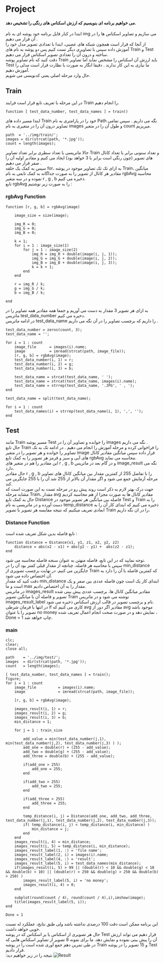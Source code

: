 # Project
#### می خواهیم برنامه ای بنویسیم که ارزش اسکناس های رنگی را تشخیص دهد.
ابتدا در کنار فایل برنامه خود پوشه ای به نام img می سازیم و تصاویر اسکناس ها را در آن قرار می دهیم .
<br/>
از آنجا که قرار است همچون شبکه های عصبی، ابتدا با تعدادی تصویر مدل خود را آموزش داده سپس با تصاویری دیگر تست کنیم پس
دو پوشه به نام های Train و Test ساخته و درون آن را تعدادی تصویر اسکناس قرار می دهیم.
<br/>
دقت کنید که نام تصاویر پوشه Train باید ارزش آن اسکناس را مشخص نماید اما تصاویر Test ما نیازی به این کار ندارند . دقیقا انگار به صورت با نظارت 
قرار است مدلی را آموزش دهیم.
<br/>
حال وارد مرحله اصلی یعنی کدنویسی می شویم.
<br/>
## Train
در این مرحله با تعریف تابع قرار است فرایند Train را انجام دهیم.
```
function [ test_data_number, test_data_names ] = train()
```
ابتدا مسیر داده های Train خود را در پارامتری به نام Path نگه می داریم . سپس تمامی تصاویر درون آن را در متغیری به نام images و طول
آن را در متغیر count میریزیم.
```
path  = '../img/train/';
images = dir(strcat(path, '*.jpg'));
count = length(images);
```
حالا ماتریسی با تعداد سطری برابر تعداد تصاویر Train و تعداد ستونی برابر با تعداد کانال های تصویر (چون رنگی است برابر با 3 خواهد بود) ایجاد می کنیم
و مقادیر اولیه آن را صفر قرار می دهیم .
<br/>
سپس به کمک یک حلقه for، به ازای تک تک تصاویر موجود در پوشه Train، میانگین مقادیر هر کانال از تصویر را به صورت جداگانه به کمک تابعی به نام rgbAvg محاسبه نموده 
و در سه متغیر r , g , b ذخیره می کنیم.
 <br/>
تابع rgbAvg را به صورت زیر نوشتیم :
### rgbAvg Function
```
function [r, g, b] = rgbAvg(image)

    image_size = size(image);

    img_R = 0;
    img_G = 0;
    img_B = 0;

    k = 1;
    for i = 1 : image_size(1)
        for j = 1 : image_size(2)
            img_R = img_R + double(image(i, j, 1));
            img_G = img_G + double(image(i, j, 2));
            img_B = img_B + double(image(i, j, 3));
            k = k + 1;
        end
    end

    r = img_R / k;
    g = img_G / k;
    b = img_B / k;

end
```
به ازای هر تصویر 3 مقدار به دست می آوریم و جمعا همه مقادیر همه تصاویر را در ماتریس test_data_number دخیره می کنیم.
<br/>
در ادامه ماتریس test_data_name را داریم که برچسب تصاویر را در آن نگه می داریم .
```
test_data_number = zeros(count, 3);
test_data_name = '';

for i = 1 : count
	image_file      = images(i).name;
	image           = imread(strcat(path, image_file));
	[r, g, b] = rgbAvg(image);
	test_data_number(i, 1) = r;
	test_data_number(i, 2) = g;
	test_data_number(i, 3) = b;
        
	test_data_name = strcat(test_data_name, ' ');
	test_data_name = strcat(test_data_name, images(i).name);
	test_data_name = strrep(test_data_name, '.JPG', ' , ');
end
    
test_data_name = split(test_data_name);

for i = 1 : count 
	test_data_names(i) = strrep(test_data_name(i, 1), ',', '');
end
```

## Test
مانند Train مسیر پوشه Test را خوانده و تصاویر آن را در images نگه می داریم .
<br/>
حال تابع Train را فراخوانی کرده و مرحله آموزش را انجام می دهیم .
در ادامه تک به تک تصاویر را خوانده و هر تصویر را در متغیر image قرار داده سپس میانگین مقادیر کانال های آبی و سبز و قرمز
هر تصویر را به کمک تابع rgbAvg محاسبه می نماید.
<br/>
این مقادیر را هم در متغیر های r , g , b و در گام بعد در ماتریس image_result نگه می دارد.
<br/>
حال مقادیر r , g , b را با تفاضل 255 از کمترین مقدار بین میانگین کانال های تصاویر مرحله آزمایش جمع می شود و اگر مقدار آن بالاتر از 255
شد آن را با 255 جایگرین می کند.
<br/>
جهت درک بهتر لازم به ذکر است روند پیش رو در مرحله تست به این صورت است که مشابه مرحله Train، مقدار avg مقادیر کانال ها به صورت مجزا از هم محاسبه کردیم
حال به کمک تابع Distance  فاصله بین میانگین هر تصویر موجود در Test و Train را به دست آورده و در
 ماتریسی به نام temp_distance   ذخیره می کنیم که ابتدای کار آن را به ابعادی تعریف میکنیم که نتیجه مقایسه هر تصویر با تصویر Train را در ان نگه داریم،
### Distance Function
تابع فاصله بدین شکل تعریف شده است :
```
function distance = Distance(x1, y1, z1, x2, y2, z2)
    distance = abs(x2 - x1) + abs(y2 - y1) +  abs(z2 - z1);
end
```
توجه نمایید که در این تابع، فاصله منهتن به عنوان سنجه فاصله محاسبه می شود.
<br/>
سپس با محاسبه هر فاصله، چنانچه از مقدار قبلی کمتر بود آن را در min_distance جایگزین می کنیم. در نهایت برچسب تصویری از Train که کمترین فاصله با آن را دارد به آن اختصاص داده می شود.
<br/>
دقت کنید که مقدار min_distance ابتدای کار یک است چون فاصله عددی بین صفر و یک است و ما max مقدار را به آن اختصاص دادیم.
<br/>
در ماتریس images_result مقادیر میانگین کانال ها، برچسب عددی پیش بینی شده تصویر و فاصله آن با میانگین تصویر Train نوشته می شود
و در ماتریس images_result_label نام و برچسب تصویر در قالب ارزش اسکناس ذخیره می شود.
<br/>
در انتها با فرمان شرطی if کاری می کنیم که avg مقادیر اگر دور از avg موجود باشد تصویر را با عنوان no money نمایش دهد و در صورت صحت انجام اعمال تعریف شده ، Done = 1 چاپ خواهد شد.
### main
```
clc;
clear;
close all;

path    = '../img/test/';
images	= dir(strcat(path, '*.jpg'));
count   = length(images);

[ test_data_number, test_data_names ] = train();
figure;
for i = 1 : count
    image_file          = images(i).name;
    image               = imread(strcat(path, image_file));
    
    [r, g, b] = rgbAvg(image);
    
    images_result(i, 1) = r;
    images_result(i, 2) = g;
    images_result(i, 3) = b;
    min_distance = 1;
    
    for j = 1 : train_size
        
        add_value = min(test_data_number(j,1), min(test_data_number(j,2), test_data_number(j,3) ) );
        add_one = double(r) + (255 - add_value);
        add_two = double(g) + (255 - add_value);
        add_three = double(b) + (255 - add_value);
        
        if(add_one > 255)
            add_one = 255;
        end
        
        if(add_two > 255)
            add_two = 255;
        end
        
        if(add_three > 255)
            add_three = 255;
        end
        
        temp_distance(i, j) = Distance(add_one, add_two, add_three, test_data_number(j,1), test_data_number(j,2), test_data_number(j,3));
        if( temp_distance(i, j) < temp_distance(i, min_distance) )
            min_distance = j;
        end
    end
    images_result(i, 4) = min_distance;
    images_result(i, 5) = temp_distance(i, min_distance);
    images_result_label(1, :) = 'file name';
    images_result_label(2, i) = images(i).name;
    images_result_label(4, :) = 'result';
    images_result_label(5, i) = test_data_names(min_distance);
    if(images_result(i, 5) > 99 || (double(r) < 10 && double(g) < 10 && double(b) < 10) || (double(r) > 250 && double(g) > 250 && double(b) > 250) )
        images_result_label(5, i) = 'no money';
        images_result(i, 4) = 0;
    end
    
    subplot(round(count / 4), round(count / 4),i),imshow(image);
    title(images_result_label(5, i));
end

Done = 1
```
این برنامه ممکن است دقت 100 درصدی نداشته باشد ولی طبق نتایج، عملکرد له نسبت خوبی خواهد داشت.
<br/>
حال هر تصویری از اسکناس یا یر اسکناس که در پوشه Test قرار دهیم می تواند ارزش آن را پیش بینی نموده و نمایش دهد.
ما برای نمونه 8 تصویر  از تصاویر اسکناس هایی که در طی تمرین دهم جمع آوری شده است را در پوشه Train و 15 تصویر را در پوشه Test قرار دادیم.
<br/>
:نتیجه را در زیر خواهیم دید
![Result](https://github.com/semnan-university-ai/image-processing-class-002/blob/main/project/fatemeh456/Result.png)


